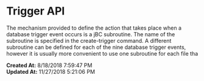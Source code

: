 # Trigger API

The mechanism provided to define the action that takes place when a database trigger event occurs is a jBC subroutine. The name of the subroutine is specified in the create-trigger command. A different subroutine can be defined for each of the nine database trigger events, however it is usually more convenient to use one subroutine for each file tha  

**Created At:** 8/18/2018 7:59:47 PM  
**Updated At:** 11/27/2018 5:21:06 PM  

